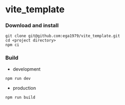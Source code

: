 # vite_template

### Download and install
```
git clone git@github.com:ega1979/vite_template.git
cd <project directory>
npm ci
```

### Build
- development
```
npm run dev
```

- production
```
npm run build
```

